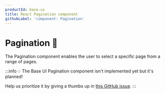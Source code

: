 ```yaml
---
productId: base-ui
title: React Pagination component
githubLabel: 'component: Pagination'
---
```


# Pagination 🚧

<p class="description">The Pagination component enables the user to select a specific page from a range of pages.</p>

:::info
💡 The Base UI Pagination component isn't implemented yet but it's planned!

Help us prioritize it by giving a thumbs up in [this GitHub issue](https://github.com/mui/material-ui/issues/38042).
:::
